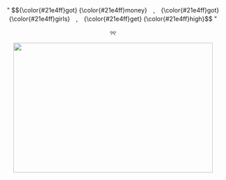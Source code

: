 <p align="center">
" $${\color{#21e4ff}got} {\color{#21e4ff}money}　,　{\color{#21e4ff}got} {\color{#21e4ff}girls}　,　{\color{#21e4ff}get} {\color{#21e4ff}high}$$ "
<p align="center">
୨୧
<p align="center">
  <img width="460" height="300" src="https://i.pinimg.com/736x/c2/ea/60/c2ea60e0f3d1afe56e3429363517649e.jpg">
</p>
<!---
N-0X0010010/N-0X0010010 is a ✨ special ✨ repository because its `README.md` (this file) appears on your GitHub profile.
You can click the Preview link to take a look at your changes.
--->
